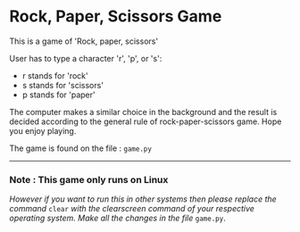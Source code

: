 # Rock, Paper, Scissors Game



This is a game of 'Rock, paper, scissors'

User has to type a character 'r', 'p', or 's':
- r stands for 'rock'
- s stands for 'scissors'
- p stands for 'paper'

The computer makes a similar choice in the background and the result is decided according to the general rule of rock-paper-scissors game.
Hope you enjoy playing.


The game is found on the file : ```game.py```

---

### Note : This game only runs on Linux
*However if you want to run this in other systems then please replace the command* ```clear``` *with the clearscreen command of your 
respective operating system. Make all the changes in the file* ```game.py```.